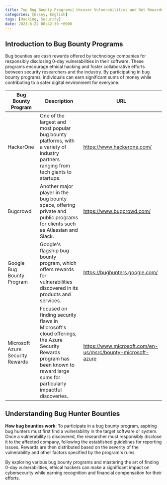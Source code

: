 ```yaml
---
title: Top Bug Bounty Programs| Uncover Vulnerabilities and Get Rewarded
categories: [Essey, English]
tags: [Hacking, Security]
date: 2023-8-22 08:42:39 +0900
---
```



Introduction to Bug Bounty Programs
------------------------------------

Bug bounties are cash rewards offered by technology companies for responsibly disclosing 0-day vulnerabilities in their software. These programs encourage ethical hacking and foster collaborative efforts between security researchers and the industry. By participating in bug bounty programs, individuals can earn significant sums of money while contributing to a safer digital environment for everyone.

| Bug Bounty Program | Description | URL | 
|---|---|---|
| HackerOne | One of the largest and most popular bug bounty platforms, with a variety of industry partners ranging from tech giants to startups. | https://www.hackerone.com/ | 
| Bugcrowd | Another major player in the bug bounty space, offering private and public programs for clients such as Atlassian and Slack. | https://www.bugcrowd.com/ | 
| Google Bug Bounty Program | Google's flagship bug bounty program, which offers rewards for vulnerabilities discovered in its products and services. | https://bughunters.google.com/ | 
| Microsoft Azure Security Rewards | Focused on finding security flaws in Microsoft's cloud offerings, the Azure Security Rewards program has been known to reward large sums for particularly impactful discoveries. | https://www.microsoft.com/en-us/msrc/bounty-microsoft-azure |

Understanding Bug Hunter Bounties
-------------------------------

**How bug bounties work**: To participate in a bug bounty program, aspiring bug hunters must first find a vulnerability in the target software or system. Once a vulnerability is discovered, the researcher must responsibly disclose it to the affected company, following the established guidelines for reporting issues. Rewards are then distributed based on the severity of the vulnerability and other factors specified by the program's rules.

By exploring various bug bounty programs and mastering the art of finding 0-day vulnerabilities, ethical hackers can make a significant impact on cybersecurity while earning recognition and financial compensation for their efforts.